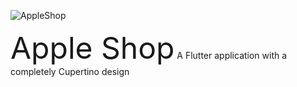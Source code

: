 ![AppleShop](https://s8.uupload.ir/files/appleshop_57g7.jpg)

<font size="7">Apple Shop</font>
A Flutter application with a completely Cupertino design
